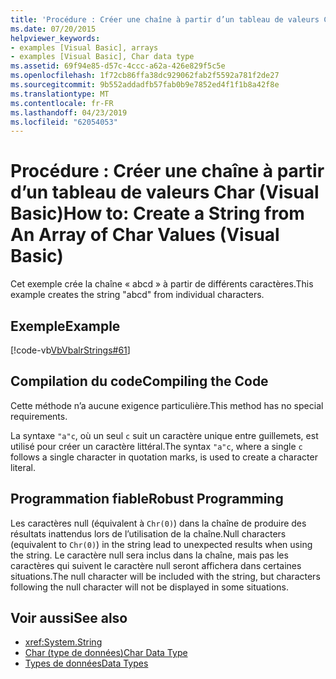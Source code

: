 ```yaml
---
title: 'Procédure : Créer une chaîne à partir d’un tableau de valeurs Char (Visual Basic)'
ms.date: 07/20/2015
helpviewer_keywords:
- examples [Visual Basic], arrays
- examples [Visual Basic], Char data type
ms.assetid: 69f94e85-d57c-4ccc-a62a-426e829f5c5e
ms.openlocfilehash: 1f72cb86ffa38dc929062fab2f5592a781f2de27
ms.sourcegitcommit: 9b552addadfb57fab0b9e7852ed4f1f1b8a42f8e
ms.translationtype: MT
ms.contentlocale: fr-FR
ms.lasthandoff: 04/23/2019
ms.locfileid: "62054053"
---
```

# <a name="how-to-create-a-string-from-an-array-of-char-values-visual-basic"></a><span data-ttu-id="7ee9c-102">Procédure : Créer une chaîne à partir d’un tableau de valeurs Char (Visual Basic)</span><span class="sxs-lookup"><span data-stu-id="7ee9c-102">How to: Create a String from An Array of Char Values (Visual Basic)</span></span>
<span data-ttu-id="7ee9c-103">Cet exemple crée la chaîne « abcd » à partir de différents caractères.</span><span class="sxs-lookup"><span data-stu-id="7ee9c-103">This example creates the string "abcd" from individual characters.</span></span>  
  
## <a name="example"></a><span data-ttu-id="7ee9c-104">Exemple</span><span class="sxs-lookup"><span data-stu-id="7ee9c-104">Example</span></span>  
 [!code-vb[VbVbalrStrings#61](~/samples/snippets/visualbasic/VS_Snippets_VBCSharp/VbVbalrStrings/VB/Class2.vb#61)]  
  
## <a name="compiling-the-code"></a><span data-ttu-id="7ee9c-105">Compilation du code</span><span class="sxs-lookup"><span data-stu-id="7ee9c-105">Compiling the Code</span></span>  
 <span data-ttu-id="7ee9c-106">Cette méthode n’a aucune exigence particulière.</span><span class="sxs-lookup"><span data-stu-id="7ee9c-106">This method has no special requirements.</span></span>  
  
 <span data-ttu-id="7ee9c-107">La syntaxe `"a"c`, où un seul `c` suit un caractère unique entre guillemets, est utilisé pour créer un caractère littéral.</span><span class="sxs-lookup"><span data-stu-id="7ee9c-107">The syntax `"a"c`, where a single `c` follows a single character in quotation marks, is used to create a character literal.</span></span>  
  
## <a name="robust-programming"></a><span data-ttu-id="7ee9c-108">Programmation fiable</span><span class="sxs-lookup"><span data-stu-id="7ee9c-108">Robust Programming</span></span>  
 <span data-ttu-id="7ee9c-109">Les caractères null (équivalent à `Chr(0)`) dans la chaîne de produire des résultats inattendus lors de l’utilisation de la chaîne.</span><span class="sxs-lookup"><span data-stu-id="7ee9c-109">Null characters (equivalent to `Chr(0)`) in the string lead to unexpected results when using the string.</span></span> <span data-ttu-id="7ee9c-110">Le caractère null sera inclus dans la chaîne, mais pas les caractères qui suivent le caractère null seront affichera dans certaines situations.</span><span class="sxs-lookup"><span data-stu-id="7ee9c-110">The null character will be included with the string, but characters following the null character will not be displayed in some situations.</span></span>  
  
## <a name="see-also"></a><span data-ttu-id="7ee9c-111">Voir aussi</span><span class="sxs-lookup"><span data-stu-id="7ee9c-111">See also</span></span>

- <xref:System.String>
- [<span data-ttu-id="7ee9c-112">Char (type de données)</span><span class="sxs-lookup"><span data-stu-id="7ee9c-112">Char Data Type</span></span>](../../../../visual-basic/language-reference/data-types/char-data-type.md)
- [<span data-ttu-id="7ee9c-113">Types de données</span><span class="sxs-lookup"><span data-stu-id="7ee9c-113">Data Types</span></span>](../../../../visual-basic/programming-guide/language-features/data-types/index.md)
